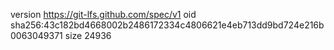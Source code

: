 version https://git-lfs.github.com/spec/v1
oid sha256:43c182bd4668002b2486172334c4806621e4eb713dd9bd724e216b0063049371
size 24936
